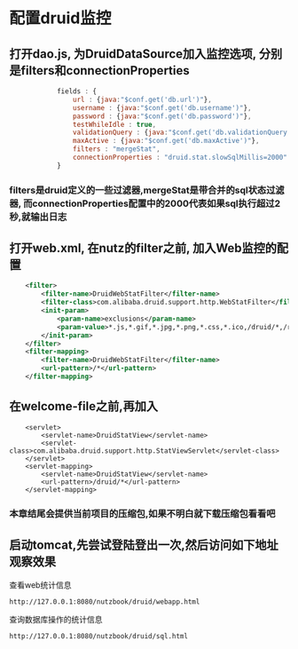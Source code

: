 # 配置druid监控

## 打开dao.js, 为DruidDataSource加入监控选项, 分别是filters和connectionProperties

```js
	        fields : {
	            url : {java:"$conf.get('db.url')"},
	            username : {java:"$conf.get('db.username')"},
	            password : {java:"$conf.get('db.password')"},
	            testWhileIdle : true,
	            validationQuery : {java:"$conf.get('db.validationQuery')"},
	            maxActive : {java:"$conf.get('db.maxActive')"},
	            filters : "mergeStat",
	            connectionProperties : "druid.stat.slowSqlMillis=2000"
	        }
```

### filters是druid定义的一些过滤器,mergeStat是带合并的sql状态过滤器, 而connectionProperties配置中的2000代表如果sql执行超过2秒,就输出日志

## 打开web.xml, 在nutz的filter之前, 加入Web监控的配置

```xml
	<filter>
		<filter-name>DruidWebStatFilter</filter-name>
		<filter-class>com.alibaba.druid.support.http.WebStatFilter</filter-class>
		<init-param>
			<param-name>exclusions</param-name>
			<param-value>*.js,*.gif,*.jpg,*.png,*.css,*.ico,/druid/*,/rs/*</param-value>
		</init-param>
	</filter>
	<filter-mapping>
		<filter-name>DruidWebStatFilter</filter-name>
		<url-pattern>/*</url-pattern>
	</filter-mapping>
```

## 在welcome-file之前,再加入

```
	<servlet>
		<servlet-name>DruidStatView</servlet-name>
		<servlet-class>com.alibaba.druid.support.http.StatViewServlet</servlet-class>
	</servlet>
	<servlet-mapping>
		<servlet-name>DruidStatView</servlet-name>
		<url-pattern>/druid/*</url-pattern>
	</servlet-mapping>
```

### 本章结尾会提供当前项目的压缩包,如果不明白就下载压缩包看看吧

## 启动tomcat,先尝试登陆登出一次,然后访问如下地址观察效果

查看web统计信息

```
http://127.0.0.1:8080/nutzbook/druid/webapp.html
```

查询数据库操作的统计信息

```
http://127.0.0.1:8080/nutzbook/druid/sql.html
```
